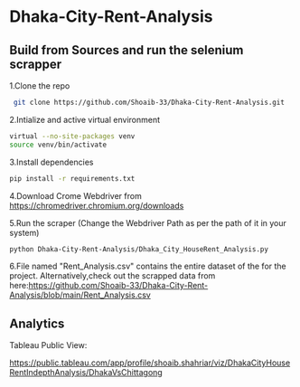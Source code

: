 # Dhaka-City-Rent-Analysis
## Build from Sources and run the selenium scrapper
1.Clone the repo
  ```bash
   git clone https://github.com/Shoaib-33/Dhaka-City-Rent-Analysis.git
   ```
2.Intialize and active virtual environment
   ```bash
   virtual --no-site-packages venv
   source venv/bin/activate
   ```
3.Install dependencies
   ```bash
   pip install -r requirements.txt
   ```
4.Download Crome Webdriver from https://chromedriver.chromium.org/downloads

5.Run the scraper (Change the Webdriver Path as per the path of it in your system)
  ```bash
python Dhaka-City-Rent-Analysis/Dhaka_City_HouseRent_Analysis.py
  ```
6.File named "Rent_Analysis.csv" contains the entire dataset of the for the project.
Alternatively,check out the scrapped data from here:https://github.com/Shoaib-33/Dhaka-City-Rent-Analysis/blob/main/Rent_Analysis.csv

## Analytics  
Tableau Public View: 

https://public.tableau.com/app/profile/shoaib.shahriar/viz/DhakaCityHouseRentIndepthAnalysis/DhakaVsChittagong
